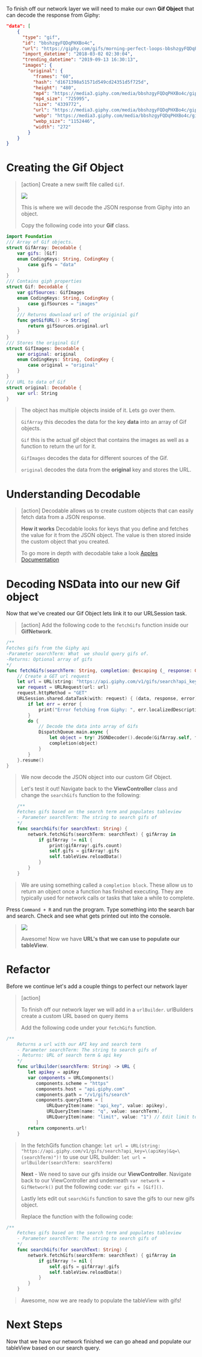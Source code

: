 
To finish off our network layer we will need to make our own **Gif Object** that can decode the response from Giphy:

```JSON
"data": [
    {
      "type": "gif",
      "id": "bbshzgyFQDqPHXBo4c",
      "url": "https://giphy.com/gifs/morning-perfect-loops-bbshzgyFQDqPHXBo4c",
      "import_datetime": "2018-03-02 02:30:04",
      "trending_datetime": "2019-09-13 16:30:13",
      "images": {
        "original": {
          "frames": "60",
          "hash": "d1671398a51571d549cd24351d5f725d",
          "height": "480",
          "mp4": "https://media3.giphy.com/media/bbshzgyFQDqPHXBo4c/giphy.mp4?cid=c75b6a02f7ad60b4f7f98b826a7838f4a9270d23555cfb67&rid=giphy.mp4",
          "mp4_size": "725995",
          "size": "4339772",
          "url": "https://media3.giphy.com/media/bbshzgyFQDqPHXBo4c/giphy.gif?cid=c75b6a02f7ad60b4f7f98b826a7838f4a9270d23555cfb67&rid=giphy.gif",
          "webp": "https://media3.giphy.com/media/bbshzgyFQDqPHXBo4c/giphy.webp?cid=c75b6a02f7ad60b4f7f98b826a7838f4a9270d23555cfb67&rid=giphy.webp",
          "webp_size": "1152446",
          "width": "272"
        }
    }
}
```

# Creating the Gif Object

> [action]
>Create a new swift file called `Gif`.
>
> ![](./assets/GifCreate.png)
>
> This is where we will decode the JSON response from Giphy into an object.
>
> Copy the following code into your **Gif** class.
>
```Swift
import Foundation
/// Array of Gif objects.
struct GifArray: Decodable {
    var gifs: [Gif]
    enum CodingKeys: String, CodingKey {
        case gifs = "data"
    }
}
/// Contains giph properties
struct Gif: Decodable {
    var gifSources: GifImages
    enum CodingKeys: String, CodingKey {
        case gifSources = "images"
    }
    /// Returns download url of the originial gif
    func getGifURL() -> String{
        return gifSources.original.url
    }
}
/// Stores the original Gif
struct GifImages: Decodable {
    var original: original
    enum CodingKeys: String, CodingKey {
        case original = "original"
    }
}
/// URL to data of Gif
struct original: Decodable {
    var url: String
}
```
>
> The object has multiple objects inside of it. Lets go over them.
>
> `GifArray` this decodes the data for the key **data** into an array of Gif objects.
>
> `Gif` this is the actual gif object that contains the images as well as a function to return the url for it.
>
> `GifImages` decodes the data for different sources of the Gif.
>
> `original` decodes the data from the **original** key and stores the URL.
>

# Understanding Decodable

> [action]
> Decodable allows us to create custom objects that can easily fetch data from a JSON response.
>
> **How it works** Decodable looks for keys that you define and fetches the value for it from the JSON object. The value is then stored inside the custom object that you created.
>
> To go more in depth with decodable take a look [Apples Documentation](https://developer.apple.com/documentation/foundation/archives_and_serialization/encoding_and_decoding_custom_types)
>

# Decoding NSData into our new Gif object

Now that we've created our Gif Object lets link it to our URLSession task.

> [action]
>Add the following code to the `fetchGifs` function inside our **GifNetwork**.
>
```Swift
/**
Fetches gifs from the Giphy api
-Parameter searchTerm: What  we should query gifs of.
-Returns: Optional array of gifs
*/
func fetchGifs(searchTerm: String, completion: @escaping (_ response: GifArray?) -> Void) {
    // Create a GET url request
    let url = URL(string: "https://api.giphy.com/v1/gifs/search?api_key=\(apiKey)&q=\(searchTerm)")!
    var request = URLRequest(url: url)
    request.httpMethod = "GET"
    URLSession.shared.dataTask(with: request) { (data, response, error) in
        if let err = error {
            print("Error fetching from Giphy: ", err.localizedDescription)
        }
        do {
            // Decode the data into array of Gifs
            DispatchQueue.main.async {
                let object = try! JSONDecoder().decode(GifArray.self, from: data!)
                completion(object)
            }
        }
    }.resume()
}
```
>
> We now decode the JSON object into our custom Gif Object.
>
> Let's test it out! Navigate back to the **ViewController** class and change the `searchGifs` function to the following:
>
```Swift
    /**
    Fetches gifs based on the search term and populates tableview
    - Parameter searchTerm: The string to search gifs of
    */
    func searchGifs(for searchText: String) {
        network.fetchGifs(searchTerm: searchText) { gifArray in
            if gifArray != nil {
                print(gifArray!.gifs.count)
                self.gifs = gifArray!.gifs
                self.tableView.reloadData()
            }
        }
    }
```
>
> We are using something called a `completion block`. These allow us to return an object once a function has finished executing. They are typically used for network calls or tasks that take a while to complete.
>
Press `Command + R` and run the program. Type something into the search bar and search. Check and see what gets printed out into the console.
>
> ![](./assets/GifData.png)
>
> Awesome! Now we have **URL's that we can use to populate our tableView**.
>

# Refactor

Before we continue let's add a couple things to perfect our network layer

> [action]
>
> To finish off our network layer we will add in a `urlBuilder`. urlBuilders create a custom URL based on query items
>
> Add the following code under your `fetchGifs` function.
>
```Swift
/**
    Returns a url with our API key and search term
    - Parameter searchTerm: The string to search gifs of
    - Returns: URL of search term & api key
    */
    func urlBuilder(searchTerm: String) -> URL {
        let apikey = apiKey
        var components = URLComponents()
           components.scheme = "https"
           components.host = "api.giphy.com"
           components.path = "/v1/gifs/search"
           components.queryItems = [
               URLQueryItem(name: "api_key", value: apikey),
               URLQueryItem(name: "q", value: searchTerm),
               URLQueryItem(name: "limit", value: "1") // Edit limit to display more gifs
           ]
        return components.url!
    }
```
>
> In the fetchGifs function change: `let url = URL(string: "https://api.giphy.com/v1/gifs/search?api_key=\(apiKey)&q=\(searchTerm)")!` to use our URL builder: `let url = urlBuilder(searchTerm: searchTerm)`
>
> **Next** - We need to save our gifs inside our **ViewController**. Navigate back to our ViewController and underneath `var network = GifNetwork()` put the following code: `var gifs = [Gif]()`.
>
> Lastly lets edit out `searchGifs` function to save the gifs to our new gifs object.
>
> Replace the function with the following code:
>
```Swift
/**
    Fetches gifs based on the search term and populates tableview
    - Parameter searchTerm: The string to search gifs of
    */
    func searchGifs(for searchText: String) {
        network.fetchGifs(searchTerm: searchText) { gifArray in
            if gifArray != nil {
                self.gifs = gifArray!.gifs
                self.tableView.reloadData()
            }
        }
    }
```
>
> Awesome, now we are ready to populate the tableView with gifs!
>

# Next Steps

Now that we have our network finished we can go ahead and populate our tableView based on our search query.
